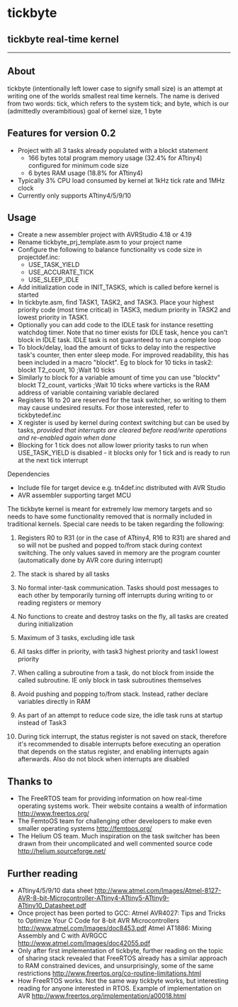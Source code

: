 # tickbyte
## tickbyte real-time kernel
-------------------------------------------------------------------------------
## About
tickbyte (intentionally left lower case to signify small size) is an attempt at
writing one of the worlds smallest real time kernels. The name is derived from
two words: tick, which refers to the system tick; and byte, which is our
(admittedly overambitious) goal of kernel size, 1 byte


## Features for version 0.2
* Project with all 3 tasks already populated with a blockt statement
  - 166 bytes total program memory usage (32.4% for ATtiny4) configured for
    minimum code size
  - 6 bytes RAM usage (18.8% for ATtiny4)
* Typically 3% CPU load consumed by kernel at 1kHz tick rate and 1MHz clock
* Currently only supports ATtiny4/5/9/10


## Usage
* Create a new assembler project with AVRStudio 4.18 or 4.19
* Rename tickbyte_prj_template.asm to your project name
* Configure the following to balance functionality vs code size in
  projectdef.inc:
  - USE_TASK_YIELD
  - USE_ACCURATE_TICK
  - USE_SLEEP_IDLE
* Add initialization code in INIT_TASKS, which is called before kernel is
  started
* In tickbyte.asm, find TASK1, TASK2, and TASK3. Place your highest priority
  code (most time critical) in TASK3, medium priority in TASK2 and lowest
  priority in TASK1.
* Optionally you can add code to the IDLE task for instance resetting watchdog
  timer. Note that no timer exists for IDLE task, hence you can't block in IDLE
  task. IDLE task is not guaranteed to run a complete loop
* To block/delay, load the amount of ticks to delay into the respective task's
  counter, then enter sleep mode. For improved readability, this has been
  included in a macro "blockt". Eg to block for 10 ticks in task2:
  blockt	T2_count,	10			;Wait 10 ticks
* Similarly to block for a variable amount of time you can use "blocktv"
  blockt	T2_count,	varticks	;Wait 10 ticks
  where varticks is the RAM address of variable containing variable declared
* Registers 16 to 20 are reserved for the task switcher, so writing to them may
  cause undesired results. For those interested, refer to tickbytedef.inc
* X register is used by kernel during context switching but can be used by
  tasks, *provided that interrupts are cleared before read/write operations and
  re-enabled again when done*
* Blocking for 1 tick does not allow lower priority tasks to run when
  USE_TASK_YIELD is disabled - it blocks only for 1 tick and is ready to run at
  the next tick interrupt


Dependencies
* Include file for target device e.g. tn4def.inc distributed with AVR Studio
* AVR assembler supporting target MCU


The tickbyte kernel is meant for extremely low memory targets and so needs to
have some functionality removed that is normally included in traditional
kernels. Special care needs to be taken regarding the following:

1. Registers R0 to R31 (or in the case of ATtiny4, R16 to R31) are shared and
so will not be pushed and popped to/from stack during context switching. The
only values saved in memory are the program counter (automatically done by AVR
core during interrupt)

2. The stack is shared by all tasks

3. No formal inter-task communication. Tasks should post messages to each
other by temporarily turning off interrupts during writing to or reading
registers or memory

4. No functions to create and destroy tasks on the fly, all tasks are created
during initialization

5. Maximum of 3 tasks, excluding idle task

6. All tasks differ in priority, with task3 highest priority and task1 lowest
priority

7. When calling a subroutine from a task, do not block from inside the called
subroutine. IE only block in task subroutines themselves

8. Avoid pushing and popping to/from stack. Instead, rather declare variables
directly in RAM

9. As part of an attempt to reduce code size, the idle task runs at startup
instead of Task3

10. During tick interrupt, the status register is not saved on stack,
therefore it's recommended to disable interrupts before executing an operation
that depends on the status register, and enabling interrupts again afterwards.
Also do not block when interrupts are disabled


## Thanks to
* The FreeRTOS team for providing information on how real-time operating
  systems work. Their website contains a wealth of information
  http://www.freertos.org/
* The FemtoOS team for challenging other developers to make even smaller
  operating systems
  http://femtoos.org/
* The Helium OS team. Much inspiration on the task switcher has been drawn from
  their uncomplicated and well commented source code
  http://helium.sourceforge.net/


## Further reading
* ATtiny4/5/9/10 data sheet
  http://www.atmel.com/Images/Atmel-8127-AVR-8-bit-Microcontroller-ATtiny4-ATtiny5-ATtiny9-ATtiny10_Datasheet.pdf
* Once project has been ported to GCC:
  Atmel AVR4027: Tips and Tricks to Optimize Your C Code for 8-bit AVR Microcontrollers
  http://www.atmel.com/Images/doc8453.pdf
  Atmel AT1886: Mixing Assembly and C with AVRGCC 
  http://www.atmel.com/Images/doc42055.pdf
* Only after first implementation of tickbyte, further reading on the topic of
  sharing stack revealed that FreeRTOS already has a similar approach to RAM
  constrained devices, and unsurprisingly, some of the same restrictions
  http://www.freertos.org/co-routine-limitations.html
* How FreeRTOS works. Not the same way tickbyte works, but interesting reading
  for anyone interested in RTOS. Example of implementation on AVR
  http://www.freertos.org/implementation/a00018.html
